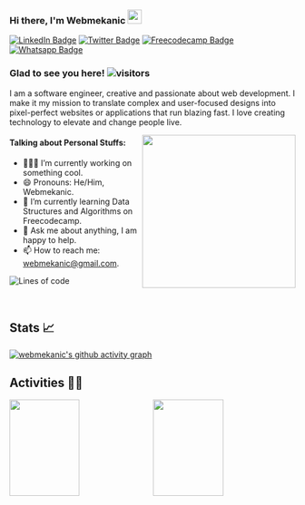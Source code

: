 ### Hi there, I'm Webmekanic  <img src="https://raw.githubusercontent.com/iampavangandhi/iampavangandhi/master/gifs/Hi.gif" width="25px">
<!-- Social Media -->
 [![LinkedIn Badge](https://img.shields.io/badge/LinkedIn-informational?style=flat&logo=linkedin&logoColor=white&color=0D76A8)](https://www.linkedin.com/in/david-aniebo-85736820a/) [![Twitter Badge](https://img.shields.io/badge/Twitter-informational?style=flat&logo=twitter&logoColor=white&color=1CA2F1)](https://twitter.com/webmekanic_)  [![Freecodecamp Badge](https://img.shields.io/badge/Freecodecamp-informational?style=flat&logo=freecodecamp&logoColor=white&color=27273D)](https://www.freecodecamp.org/davidaniebo)   [![Whatsapp Badge](https://img.shields.io/badge/Whatsapp-informational?style=flat&logo=Whatsapp&logoColor=white&color=25D366)](https://wa.link/5bi975)

### Glad to see you here!  ![visitors](https://visitor-badge.glitch.me/badge?page_id=Webmekanic)

I am a software engineer, creative and passionate about web development. I make it my mission to translate complex and user-focused designs into pixel-perfect websites or applications that run blazing fast. I love creating technology to elevate and change people live.

<img align="right" height="270em" src="https://i.ibb.co/Xxk0yYr/giphy.gif">  



#### Talking about Personal Stuffs:
- 👨🏻‍💻 I’m currently working on something cool.
- 😄 Pronouns: He/Him, Webmekanic.
- 🚀 I’m currently learning Data Structures and Algorithms on Freecodecamp.
- 💬 Ask me about anything, I am happy to help.
- 📫 How to reach me:  [webmekanic@gmail.com](mailto:webmekanic@gmail.com).


![Lines of code](https://img.shields.io/badge/From%20Hello%20World%20I%27ve%20Written-263826%20lines%20of%20code-blue)

<br clear="right"/>

## Stats 📈


[![webmekanic's github activity graph](https://activity-graph.herokuapp.com/graph?username=webmekanic&theme=minimal)](https://github.com/ashutosh00710/github-readme-activity-graph)

## Activities 👨‍🔧
  <img width="49.5%" height="170px" src="http://github-readme-streak-stats.herokuapp.com?user=webmekanic&theme=react&date_format=M%20j%5B%2C%20Y%5D&fire=FFFEFE&currStreakNum=FFFEFE&dates=FFFEFE&background=003140&ring=5BCDEC&sideNums=FFFEFE" />    <img width="49.5%" height="170px" src="https://github-readme-stats.vercel.app/api/top-langs/?username=webmekanic&layout=compact&title_color=5BCDEC&text_color=FFFEFE&hide=HTML&icon_color=4AB197&bg_color=003140" />




 

